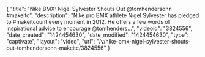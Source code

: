 {
    "title": "Nike BMX: Nigel Sylvester Shouts Out @tomhendersonn #makeitc",
    "description": "Nike pro BMX athlete Nigel Sylvester has pledged to #makeitcount every moment in 2012. He offers a few words of inspirational advice to encourage @tomhenders...",
    "videoid": "3824556",
    "date_created": "1424454630",
    "date_modified": "1424454630",
    "type": "captivate",
    "layout": "video",
    "url": "\/v\/nike-bmx-nigel-sylvester-shouts-out-tomhendersonn-makeitc\/3824556"
}
